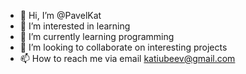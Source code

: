 - 👋 Hi, I’m @PavelKat
- 👀 I’m interested in learning
- 🌱 I’m currently learning programming
- 💞️ I’m looking to collaborate on interesting projects
- 📫 How to reach me via email katiubeev@gmail.com

<!---
PavelKat/PavelKat is a ✨ special ✨ repository because its `README.md` (this file) appears on your GitHub profile.
You can click the Preview link to take a look at your changes.
--->
